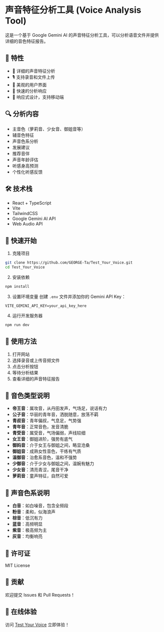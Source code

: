 # 声音特征分析工具 (Voice Analysis Tool)

这是一个基于 Google Gemini AI 的声音特征分析工具，可以分析语音文件并提供详细的音色特征报告。

## 🌟 特性

- 📝 详细的声音特征分析
- 🎙️ 支持录音和文件上传
- 🎨 美观的用户界面
- 🚀 快速的分析响应
- 📱 响应式设计，支持移动端

## 🔍 分析内容

- 主音色（萝莉音、少女音、御姐音等）
- 辅音色特征
- 声音色系分析
- 发展建议
- 推荐音伴
- 声音年龄评估
- 听感身高预测
- 个性化听感反馈

## 🛠️ 技术栈

- React + TypeScript
- Vite
- TailwindCSS
- Google Gemini AI API
- Web Audio API

## 🚀 快速开始

1. 克隆项目
```bash
git clone https://github.com/GEORGE-Ta/Test_Your_Voice.git
cd Test_Your_Voice
```

2. 安装依赖
```bash
npm install
```

3. 设置环境变量
创建 `.env` 文件并添加你的 Gemini API Key：
```env
VITE_GEMINI_API_KEY=your_api_key_here
```

4. 运行开发服务器
```bash
npm run dev
```

## 📖 使用方法

1. 打开网站
2. 选择录音或上传音频文件
3. 点击分析按钮
4. 等待分析结果
5. 查看详细的声音特征报告

## 🎯 音色类型说明

- **帝王音**：属攻音，从丹田发声，气场足，说话有力
- **公子音**：华丽的青年音，洒脱随意，放荡不羁
- **青叔音**：青年偏叔，气息足，气势强
- **青年音**：正常音色，发音清脆
- **青受音**：属受音，气场偏弱，声线较细
- **女王音**：御姐进阶，强势有底气
- **御妈音**：介于女王与御姐之间，略显沧桑
- **御姐音**：成熟女性音色，干练有气质
- **温御音**：治愈系音色，温和不强势
- **少御音**：介于少女与御姐之间，温婉有魅力
- **少女音**：清亮青涩，尾音干净
- **萝莉音**：童声特征，自然可爱

## 🌈 声音色系说明

- **白音**：如白噪音，包含全频段
- **粉音**：柔和，似海浪声
- **棕音**：低沉有力
- **蓝音**：高频明显
- **紫音**：极高频为主
- **灰音**：均衡响亮

## 📝 许可证

MIT License

## 🤝 贡献

欢迎提交 Issues 和 Pull Requests！

## 🔗 在线体验

访问 [Test Your Voice](https://test-your-voice-george-ta.vercel.app/) 立即体验！
